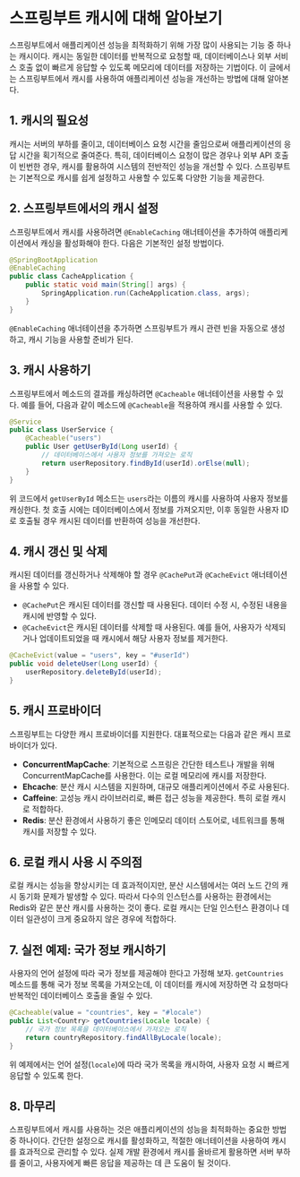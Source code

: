 # 스프링부트 캐시에 대해 알아보기

스프링부트에서 애플리케이션 성능을 최적화하기 위해 가장 많이 사용되는 기능 중 하나는 캐시이다. 캐시는 동일한 데이터를 반복적으로 요청할 때, 데이터베이스나 외부 서비스 호출 없이 빠르게 응답할 수 있도록 메모리에 데이터를 저장하는 기법이다. 이 글에서는 스프링부트에서 캐시를 사용하여 애플리케이션 성능을 개선하는 방법에 대해 알아본다.

## 1. 캐시의 필요성
캐시는 서버의 부하를 줄이고, 데이터베이스 요청 시간을 줄임으로써 애플리케이션의 응답 시간을 획기적으로 줄여준다. 특히, 데이터베이스 요청이 많은 경우나 외부 API 호출이 빈번한 경우, 캐시를 활용하여 시스템의 전반적인 성능을 개선할 수 있다. 스프링부트는 기본적으로 캐시를 쉽게 설정하고 사용할 수 있도록 다양한 기능을 제공한다.

## 2. 스프링부트에서의 캐시 설정
스프링부트에서 캐시를 사용하려면 `@EnableCaching` 애너테이션을 추가하여 애플리케이션에서 캐싱을 활성화해야 한다. 다음은 기본적인 설정 방법이다.

```java
@SpringBootApplication
@EnableCaching
public class CacheApplication {
    public static void main(String[] args) {
        SpringApplication.run(CacheApplication.class, args);
    }
}
```

`@EnableCaching` 애너테이션을 추가하면 스프링부트가 캐시 관련 빈을 자동으로 생성하고, 캐시 기능을 사용할 준비가 된다.

## 3. 캐시 사용하기
스프링부트에서 메소드의 결과를 캐싱하려면 `@Cacheable` 애너테이션을 사용할 수 있다. 예를 들어, 다음과 같이 메소드에 `@Cacheable`을 적용하여 캐시를 사용할 수 있다.

```java
@Service
public class UserService {
    @Cacheable("users")
    public User getUserById(Long userId) {
        // 데이터베이스에서 사용자 정보를 가져오는 로직
        return userRepository.findById(userId).orElse(null);
    }
}
```

위 코드에서 `getUserById` 메소드는 `users`라는 이름의 캐시를 사용하여 사용자 정보를 캐싱한다. 첫 호출 시에는 데이터베이스에서 정보를 가져오지만, 이후 동일한 사용자 ID로 호출될 경우 캐시된 데이터를 반환하여 성능을 개선한다.

## 4. 캐시 갱신 및 삭제
캐시된 데이터를 갱신하거나 삭제해야 할 경우 `@CachePut`과 `@CacheEvict` 애너테이션을 사용할 수 있다.

- `@CachePut`은 캐시된 데이터를 갱신할 때 사용된다. 데이터 수정 시, 수정된 내용을 캐시에 반영할 수 있다.
- `@CacheEvict`은 캐시된 데이터를 삭제할 때 사용된다. 예를 들어, 사용자가 삭제되거나 업데이트되었을 때 캐시에서 해당 사용자 정보를 제거한다.

```java
@CacheEvict(value = "users", key = "#userId")
public void deleteUser(Long userId) {
    userRepository.deleteById(userId);
}
```

## 5. 캐시 프로바이더
스프링부트는 다양한 캐시 프로바이더를 지원한다. 대표적으로는 다음과 같은 캐시 프로바이더가 있다.

- **ConcurrentMapCache**: 기본적으로 스프링은 간단한 테스트나 개발을 위해 ConcurrentMapCache를 사용한다. 이는 로컬 메모리에 캐시를 저장한다.
- **Ehcache**: 분산 캐시 시스템을 지원하며, 대규모 애플리케이션에서 주로 사용된다.
- **Caffeine**: 고성능 캐시 라이브러리로, 빠른 접근 성능을 제공한다. 특히 로컬 캐시로 적합하다.
- **Redis**: 분산 환경에서 사용하기 좋은 인메모리 데이터 스토어로, 네트워크를 통해 캐시를 저장할 수 있다.

## 6. 로컬 캐시 사용 시 주의점
로컬 캐시는 성능을 향상시키는 데 효과적이지만, 분산 시스템에서는 여러 노드 간의 캐시 동기화 문제가 발생할 수 있다. 따라서 다수의 인스턴스를 사용하는 환경에서는 Redis와 같은 분산 캐시를 사용하는 것이 좋다. 로컬 캐시는 단일 인스턴스 환경이나 데이터 일관성이 크게 중요하지 않은 경우에 적합하다.

## 7. 실전 예제: 국가 정보 캐시하기
사용자의 언어 설정에 따라 국가 정보를 제공해야 한다고 가정해 보자. `getCountries` 메소드를 통해 국가 정보 목록을 가져오는데, 이 데이터를 캐시에 저장하면 각 요청마다 반복적인 데이터베이스 호출을 줄일 수 있다.

```java
@Cacheable(value = "countries", key = "#locale")
public List<Country> getCountries(Locale locale) {
    // 국가 정보 목록을 데이터베이스에서 가져오는 로직
    return countryRepository.findAllByLocale(locale);
}
```
위 예제에서는 언어 설정(`locale`)에 따라 국가 목록을 캐시하여, 사용자 요청 시 빠르게 응답할 수 있도록 한다.

## 8. 마무리
스프링부트에서 캐시를 사용하는 것은 애플리케이션의 성능을 최적화하는 중요한 방법 중 하나이다. 간단한 설정으로 캐시를 활성화하고, 적절한 애너테이션을 사용하여 캐시를 효과적으로 관리할 수 있다. 실제 개발 환경에서 캐시를 올바르게 활용하면 서버 부하를 줄이고, 사용자에게 빠른 응답을 제공하는 데 큰 도움이 될 것이다.

 